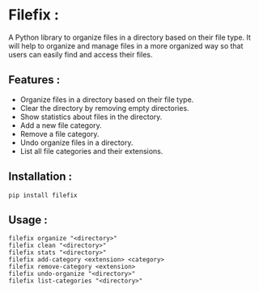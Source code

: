 # Filefix :
A Python library to organize files in a directory based on their file type.
It will help to organize and manage files in a more organized way so that users can easily find and access their files.

## Features :

- Organize files in a directory based on their file type.
- Clear the directory by removing empty directories.
- Show statistics about files in the directory.
- Add a new file category.
- Remove a file category.
- Undo organize files in a directory.
- List all file categories and their extensions.

## Installation :
```
pip install filefix
```

## Usage :
```
filefix organize "<directory>"
filefix clean "<directory>"
filefix stats "<directory>"
filefix add-category <extension> <category>
filefix remove-category <extension>
filefix undo-organize "<directory>"
filefix list-categories "<directory>"
```
